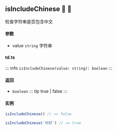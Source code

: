 ## isIncludeChinese :tada: :100: 
检查字符串是否包含中文
#### 参数 
- value `string` 字符串
 
#### td.ts
::: info
`isIncludeChinese(value: string): boolean`
:::
#### 返回 
- `boolean` 
::: tip
true | false
:::
#### 实例 
```ts
isIncludeChinese() // => false
```
```ts
isIncludeChinese('你好') // => true
```
